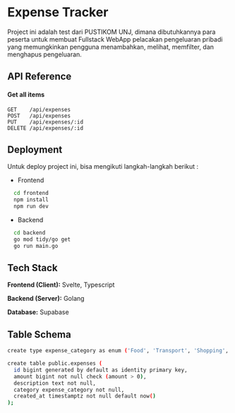 
# Expense Tracker

Project ini adalah test dari PUSTIKOM UNJ, dimana dibutuhkannya para peserta untuk membuat Fullstack WebApp pelacakan pengeluaran pribadi yang memungkinkan pengguna menambahkan, melihat, memfilter, dan menghapus pengeluaran.




## API Reference

#### Get all items

```http
GET    /api/expenses
POST   /api/expenses
PUT    /api/expenses/:id
DELETE /api/expenses/:id
```

## Deployment

Untuk deploy project ini, bisa mengikuti langkah-langkah berikut :

- Frontend
```bash
  cd frontend
  npm install
  npm run dev
```
- Backend
```bash
  cd backend
  go mod tidy/go get
  go run main.go
```


## Tech Stack

**Frontend (Client):** Svelte, Typescript

**Backend (Server):** Golang

**Database:** Supabase


## Table Schema
```bash
create type expense_category as enum ('Food', 'Transport', 'Shopping', 'Other');
```

```bash
create table public.expenses (
  id bigint generated by default as identity primary key,
  amount bigint not null check (amount > 0),
  description text not null,
  category expense_category not null,
  created_at timestamptz not null default now()
);
```
